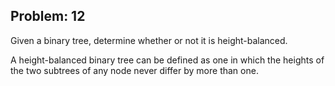 Problem: 12
---
Given a binary tree, determine whether or not it is height-balanced.

A height-balanced binary tree can be defined as one in which the heights
of the two subtrees of any node never differ by more than one.

